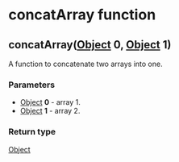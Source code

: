 concatArray function
====================
concatArray([Object](../types/Object.md) **0**, [Object](../types/Object.md) **1**)
-----------------------------------------------------------------------------------

A function to concatenate two arrays into one.

### Parameters

- [Object](../types/Object.md) **0** - array 1.
- [Object](../types/Object.md) **1** - array 2.

### Return type

[Object](../types/Object.md)



